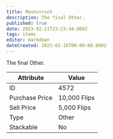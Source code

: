 ```yaml
---
title: Moonstruck
description: The final Other.
published: true
date: 2023-02-21T23:23:44.000Z
tags: items
editor: markdown
dateCreated: 2023-02-16T00:00:00.000Z
---
```


The final Other.

|Attribute|Value|
|-|-|
|ID|4572|
|Purchase Price|10,000 Flips|
|Sell Price|5,000 Flips|
|Type|Other|
|Stackable|No|


